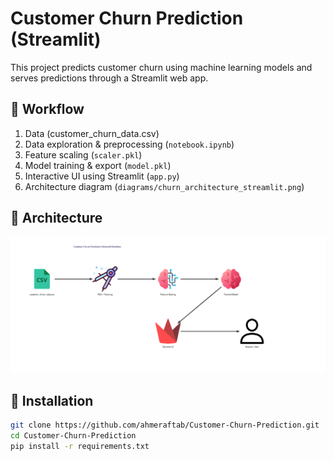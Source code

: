 # Customer Churn Prediction (Streamlit)

This project predicts customer churn using machine learning models and serves predictions through a Streamlit web app.

## 🚀 Workflow
1. Data (customer_churn_data.csv)
2. Data exploration & preprocessing (`notebook.ipynb`)
3. Feature scaling (`scaler.pkl`)
4. Model training & export (`model.pkl`)
5. Interactive UI using Streamlit (`app.py`)
6. Architecture diagram (`diagrams/churn_architecture_streamlit.png`)

## 📸 Architecture
![Workflow](churn_architecture_streamlit.png)

## 🔧 Installation
```bash
git clone https://github.com/ahmeraftab/Customer-Churn-Prediction.git
cd Customer-Churn-Prediction
pip install -r requirements.txt

